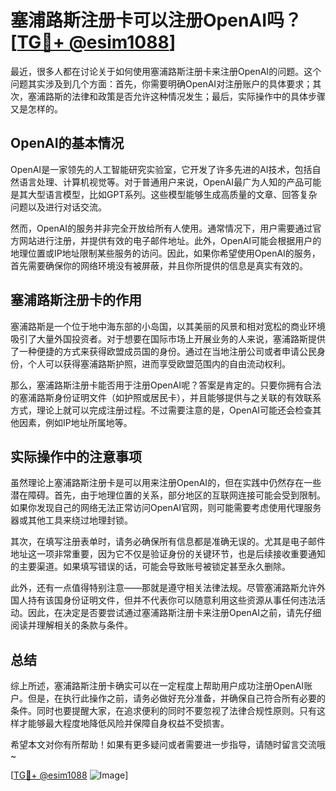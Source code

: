 # 塞浦路斯注册卡可以注册OpenAI吗？[[TG💪+ @esim1088](https://t.me/s/esim1088)]

最近，很多人都在讨论关于如何使用塞浦路斯注册卡来注册OpenAI的问题。这个问题其实涉及到几个方面：首先，你需要明确OpenAI对注册账户的具体要求；其次，塞浦路斯的法律和政策是否允许这种情况发生；最后，实际操作中的具体步骤又是怎样的。

## OpenAI的基本情况

OpenAI是一家领先的人工智能研究实验室，它开发了许多先进的AI技术，包括自然语言处理、计算机视觉等。对于普通用户来说，OpenAI最广为人知的产品可能是其大型语言模型，比如GPT系列。这些模型能够生成高质量的文章、回答复杂问题以及进行对话交流。

然而，OpenAI的服务并非完全开放给所有人使用。通常情况下，用户需要通过官方网站进行注册，并提供有效的电子邮件地址。此外，OpenAI可能会根据用户的地理位置或IP地址限制某些服务的访问。因此，如果你希望使用OpenAI的服务，首先需要确保你的网络环境没有被屏蔽，并且你所提供的信息是真实有效的。

## 塞浦路斯注册卡的作用

塞浦路斯是一个位于地中海东部的小岛国，以其美丽的风景和相对宽松的商业环境吸引了大量外国投资者。对于想要在国际市场上开展业务的人来说，塞浦路斯提供了一种便捷的方式来获得欧盟成员国的身份。通过在当地注册公司或者申请公民身份，个人可以获得塞浦路斯护照，进而享受欧盟范围内的自由流动权利。

那么，塞浦路斯注册卡能否用于注册OpenAI呢？答案是肯定的。只要你拥有合法的塞浦路斯身份证明文件（如护照或居民卡），并且能够提供与之关联的有效联系方式，理论上就可以完成注册过程。不过需要注意的是，OpenAI可能还会检查其他因素，例如IP地址所属地等。

## 实际操作中的注意事项

虽然理论上塞浦路斯注册卡是可以用来注册OpenAI的，但在实践中仍然存在一些潜在障碍。首先，由于地理位置的关系，部分地区的互联网连接可能会受到限制。如果你发现自己的网络无法正常访问OpenAI官网，则可能需要考虑使用代理服务器或其他工具来绕过地理封锁。

其次，在填写注册表单时，请务必确保所有信息都是准确无误的。尤其是电子邮件地址这一项非常重要，因为它不仅是验证身份的关键环节，也是后续接收重要通知的主要渠道。如果填写错误的话，可能会导致账号被锁定甚至永久删除。

此外，还有一点值得特别注意——那就是遵守相关法律法规。尽管塞浦路斯允许外国人持有该国身份证明文件，但并不代表你可以随意利用这些资源从事任何违法活动。因此，在决定是否要尝试通过塞浦路斯注册卡来注册OpenAI之前，请先仔细阅读并理解相关的条款与条件。

## 总结

综上所述，塞浦路斯注册卡确实可以在一定程度上帮助用户成功注册OpenAI账户。但是，在执行此操作之前，请务必做好充分准备，并确保自己符合所有必要的条件。同时也要提醒大家，在追求便利的同时不要忽视了法律合规性原则。只有这样才能够最大程度地降低风险并保障自身权益不受损害。

希望本文对你有所帮助！如果有更多疑问或者需要进一步指导，请随时留言交流哦~ 

[[TG💪+ @esim1088](https://t.me/s/esim1088) ![Image](https://i.postimg.cc/4NQfJmqS/Snipaste-2025-05-13-00-14-12.png)]